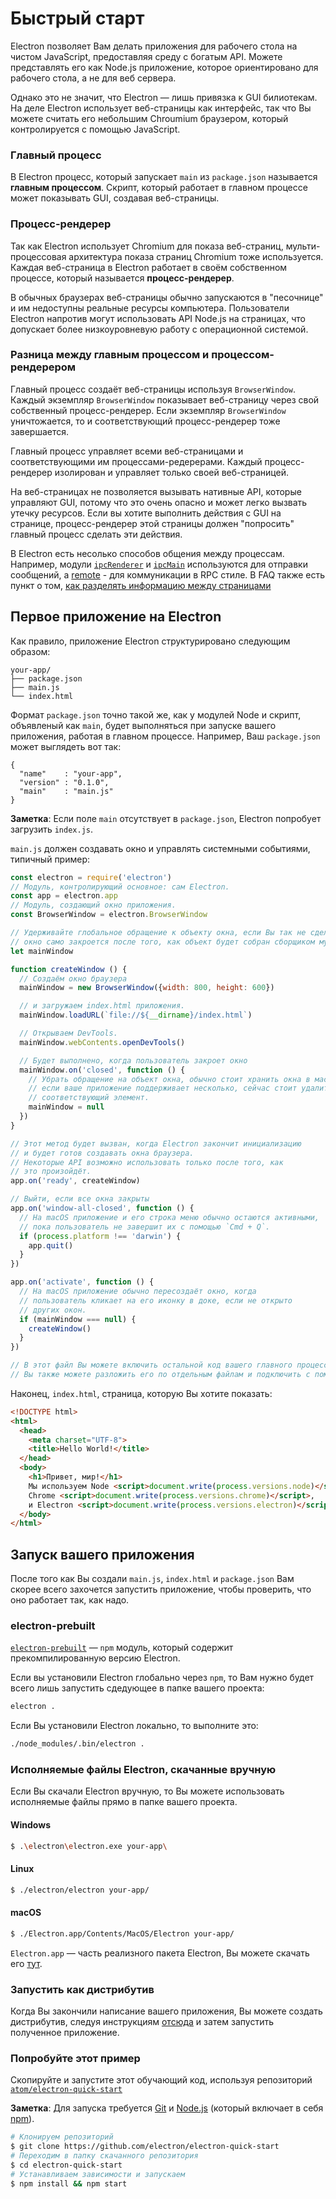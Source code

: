 # Быстрый старт

Electron позволяет Вам делать приложения для рабочего стола на чистом JavaScript,
предоставляя среду с богатым API. Можете представлять его как Node.js приложение, которое
ориентировано для рабочего стола, а не для веб сервера.

Однако это не значит, что Electron — лишь привязка к GUI билиотекам. На деле
Electron использует веб-страницы как интерфейс, так что Вы можете считать его
небольшим Chroumium браузером, который контролируется с помощью JavaScript.

### Главный процесс

В Electron процесс, который запускает `main` из `package.json` называется
__главным процессом__. Скрипт, который работает в главном процессе может
показывать GUI, создавая веб-страницы.

### Процесс-рендерер

Так как Electron использует Chromium для показа веб-страниц,
мульти-процессовая архитектура показа страниц Chromium тоже используется.
Каждая веб-страница в Electron работает в своём собственном процессе,
который называется  __процесс-рендерер__.

В обычных браузерах веб-страницы обычно запускаются в "песочнице" и им недоступны
реальные ресурсы компьютера. Пользователи Electron напротив могут использовать API
Node.js на страницах, что допускает более низкоуровневую работу с операционной системой.

### Разница между главным процессом и процессом-рендерером

Главный процесс создаёт веб-страницы используя `BrowserWindow`. Каждый экземпляр
`BrowserWindow` показывает веб-страницу через свой собственный процесс-рендерер.
Если экземпляр `BrowserWindow` уничтожается, то и соответствующий процесс-рендерер тоже
завершается.

Главный процесс управляет всеми веб-страницами и соответствующими им процессами-редерерами.
Каждый процесс-рендерер изолирован и управляет только своей веб-страницей.

На веб-страницах не позволяется вызывать нативные API, которые управляют GUI,
потому что это очень опасно и может легко вызвать утечку ресурсов. Если вы хотите
выполнить действия с GUI на странице, процесс-рендерер этой страницы должен
"попросить" главный процесс сделать эти действия.

В Electron есть несолько способов общения между процессам. Например, модули
[`ipcRenderer`](../api/ipc-renderer.md) и [`ipcMain`](../api/ipc-main.md) используются
для отправки сообщений, а [remote](../api/remote.md) - для коммуникации в RPC стиле.
В FAQ также есть пункт о том, [как разделять информацию между страницами][share-data]

## Первое приложение на Electron

Как правило, приложение Electron структурировано следующим образом:

```text
your-app/
├── package.json
├── main.js
└── index.html
```

Формат `package.json` точно такой же, как у модулей Node и скрипт, объявленый
как `main`, будет выполняться при запуске вашего приложения, работая в
главном процессе. Например, Ваш `package.json` может выглядеть вот так:

```javascripton
{
  "name"    : "your-app",
  "version" : "0.1.0",
  "main"    : "main.js"
}
```

__Заметка__: Если поле `main` отсутствует в `package.json`, Electron попробует
загрузить `index.js`.


`main.js` должен создавать окно и управлять системными событиями,
типичный пример:

```javascript
const electron = require('electron')
// Модуль, контролирующий основное: сам Electron.
const app = electron.app
// Модуль, создающий окно приложения.
const BrowserWindow = electron.BrowserWindow

// Удерживайте глобальное обращение к объекту окна, если Вы так не сделаете, то
// окно само закроется после того, как объект будет собран сборщиком мусора.
let mainWindow

function createWindow () {
  // Создаём окно браузера
  mainWindow = new BrowserWindow({width: 800, height: 600})

  // и загружаем index.html приложения.
  mainWindow.loadURL(`file://${__dirname}/index.html`)

  // Открываем DevTools.
  mainWindow.webContents.openDevTools()

  // Будет выполнено, когда пользователь закроет окно
  mainWindow.on('closed', function () {
    // Убрать обращение на объект окна, обычно стоит хранить окна в массиве,
    // если ваше приложение поддерживает несколько, сейчас стоит удалить
    // соответствующий элемент.
    mainWindow = null
  })
}

// Этот метод будет вызван, когда Electron закончит инициализацию
// и будет готов создавать окна браузера.
// Некоторые API возможно использовать только после того, как
// это произойдёт.
app.on('ready', createWindow)

// Выйти, если все окна закрыты
app.on('window-all-closed', function () {
  // На macOS приложение и его строка меню обычно остаются активными,
  // пока пользователь не завершит их с помощью `Cmd + Q`.
  if (process.platform !== 'darwin') {
    app.quit()
  }
})

app.on('activate', function () {
  // На macOS приложение обычно пересоздаёт окно, когда
  // пользователь кликает на его иконку в доке, если не открыто
  // других окон.
  if (mainWindow === null) {
    createWindow()
  }
})

// В этот файл Вы можете включить остальной код вашего главного процесса.
// Вы также можете разложить его по отдельным файлам и подключить с помощью require.

```

Наконец, `index.html`, страница, которую Вы хотите показать:

```html
<!DOCTYPE html>
<html>
  <head>
    <meta charset="UTF-8">
    <title>Hello World!</title>
  </head>
  <body>
    <h1>Привет, мир!</h1>
    Мы используем Node <script>document.write(process.versions.node)</script>,
    Chrome <script>document.write(process.versions.chrome)</script>,
    и Electron <script>document.write(process.versions.electron)</script>.
  </body>
</html>
```

## Запуск вашего приложения

После того как Вы создали `main.js`, `index.html` и `package.json` Вам скорее всего захочется
запустить приложение, чтобы проверить, что оно работает так, как надо.

### electron-prebuilt

[`electron-prebuilt`](https://github.com/electron-userland/electron-prebuilt) — `npm` модуль,
который содержит прекомпилированную версию Electron.

Если вы установили Electron глобально через `npm`, то Вам нужно будет всего лишь
запустить сдедующее в папке вашего проекта:

```bash
electron .
```

Если Вы установили Electron локально, то выполните это:

```bash
./node_modules/.bin/electron .
```

### Исполняемые файлы Electron, скачанные вручную

Если Вы скачали Electron вручную, то Вы можете использовать
исполняемые файлы прямо в папке вашего проекта.

#### Windows

```bash
$ .\electron\electron.exe your-app\
```

#### Linux

```bash
$ ./electron/electron your-app/
```

#### macOS

```bash
$ ./Electron.app/Contents/MacOS/Electron your-app/
```

`Electron.app` — часть реализного пакета Electron, Вы можете скачать его
[тут](https://github.com/electron/electron/releases).

### Запустить как дистрибутив

Когда Вы закончили написание вашего приложения, Вы можете создать
дистрибутив, следуя инструкциям [отсюда](./application-distribution.md) и
затем запустить полученное приложение.

### Попробуйте этот пример

Скопируйте и запустите этот обучающий код, используя репозиторий [`atom/electron-quick-start`](https://github.com/electron/electron-quick-start)

**Заметка**: Для запуска требуется [Git](https://git-scm.com) и [Node.js](https://nodejs.org/en/download/) (который включает в себя [npm](https://npmjs.org)).

```bash
# Клонируем репозиторий
$ git clone https://github.com/electron/electron-quick-start
# Переходим в папку скачанного репозитория
$ cd electron-quick-start
# Устанавливаем зависимости и запускаем
$ npm install && npm start
```

[share-data]: ../faq/electron-faq.md#how-to-share-data-between-web-pages
